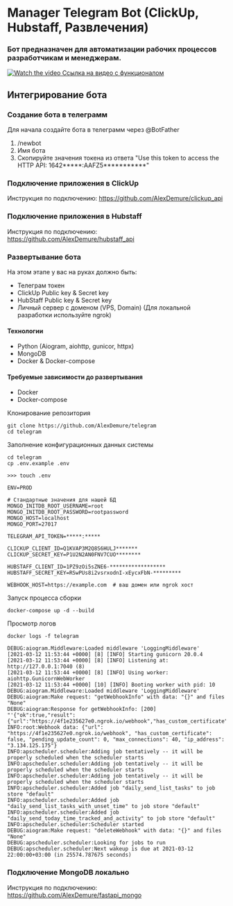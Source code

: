 # Manager Telegram Bot (ClickUp, Hubstaff, Развлечения)
### Бот предназначен для автоматизации рабочих процессов разработчикам и менеджерам.

[![Watch the video](https://image.flaticon.com/icons/png/128/2111/2111644.png) Ссылка на видео с функционалом](https://filebin.net/wx73rqrhxrziozup/______________2021-03-12_17_07_54.mp4?t=ao3prpho)

## Интегрирование бота
### Создание бота в телеграмм 
Для начала создайте бота в телеграмм через @BotFather
1) /newbot
2) Имя бота
3) Скопируйте значения токена из ответа "Use this token to access the HTTP API:
1642*****:AAFZ5***********"

### Подключение приложения в ClickUp
Инструкция по подключению: https://github.com/AlexDemure/clickup_api

### Подключение приложения в Hubstaff
Инструкция по подключению: https://github.com/AlexDemure/hubstaff_api

### Развертывание бота
На этом этапе у вас на руках должно быть:
- Телеграм токен
- ClickUp Public key & Secret key
- HubStaff Public key & Secret key
- Личный сервер с доменом (VPS, Domain) (Для локальной разработки используйте ngrok)

#### Технологии 
- Python (Aiogram, aiohttp, gunicor, httpx)
- MongoDB
- Docker & Docker-compose

#### Требуемые зависимости до развертывания
- Docker
- Docker-compose


Клонирование репозитория
```
git clone https://github.com/AlexDemure/telegram
cd telegram
```
Заполнение конфигурационных данных системы
```
cd telegram
cp .env.example .env

>>> touch .env

ENV=PROD

# Стандартные значения для нашей БД
MONGO_INITDB_ROOT_USERNAME=root
MONGO_INITDB_ROOT_PASSWORD=rootpassword
MONGO_HOST=localhost
MONGO_PORT=27017

TELEGRAM_API_TOKEN=*****:*****

CLICKUP_CLIENT_ID=Q1KVAP3M2Q8S6HULJ*******
CLICKUP_SECRET_KEY=P1U2N2AN0FNV7CUO********

HUBSTAFF_CLIENT_ID=1PZ9zOi5sZNE6-******************
HUBSTAFF_SECRET_KEY=RSwPUs8i2vsrxodnI-xEycxFbN-*********

WEBHOOK_HOST=https://example.com  # ваш домен или ngrok хост
```
Запуск процесса сборки
```
docker-compose up -d --build
```
Просмотр логов
```
docker logs -f telegram

DEBUG:aiogram.Middleware:Loaded middleware 'LoggingMiddleware'
[2021-03-12 11:53:44 +0000] [8] [INFO] Starting gunicorn 20.0.4
[2021-03-12 11:53:44 +0000] [8] [INFO] Listening at: http://127.0.0.1:7040 (8)
[2021-03-12 11:53:44 +0000] [8] [INFO] Using worker: aiohttp.GunicornWebWorker
[2021-03-12 11:53:44 +0000] [10] [INFO] Booting worker with pid: 10
DEBUG:aiogram.Middleware:Loaded middleware 'LoggingMiddleware'
DEBUG:aiogram:Make request: "getWebhookInfo" with data: "{}" and files "None"
DEBUG:aiogram:Response for getWebhookInfo: [200] "'{"ok":true,"result":{"url":"https://4f1e235627e0.ngrok.io/webhook","has_custom_certificate":false,"pending_update_count":0,"max_connections":40,"ip_address":"3.134.125.175"}}'"
INFO:root:Webhook data: {"url": "https://4f1e235627e0.ngrok.io/webhook", "has_custom_certificate": false, "pending_update_count": 0, "max_connections": 40, "ip_address": "3.134.125.175"}
INFO:apscheduler.scheduler:Adding job tentatively -- it will be properly scheduled when the scheduler starts
INFO:apscheduler.scheduler:Adding job tentatively -- it will be properly scheduled when the scheduler starts
INFO:apscheduler.scheduler:Adding job tentatively -- it will be properly scheduled when the scheduler starts
INFO:apscheduler.scheduler:Added job "daily_send_list_tasks" to job store "default"
INFO:apscheduler.scheduler:Added job "daily_send_list_tasks_with_unset_time" to job store "default"
INFO:apscheduler.scheduler:Added job "daily_send_today_time_tracked_and_activity" to job store "default"
INFO:apscheduler.scheduler:Scheduler started
DEBUG:aiogram:Make request: "deleteWebhook" with data: "{}" and files "None"
DEBUG:apscheduler.scheduler:Looking for jobs to run
DEBUG:apscheduler.scheduler:Next wakeup is due at 2021-03-12 22:00:00+03:00 (in 25574.787675 seconds)
```
### Подключение MongoDB локально
Инструкция по подключению: https://github.com/AlexDemure/fastapi_mongo

